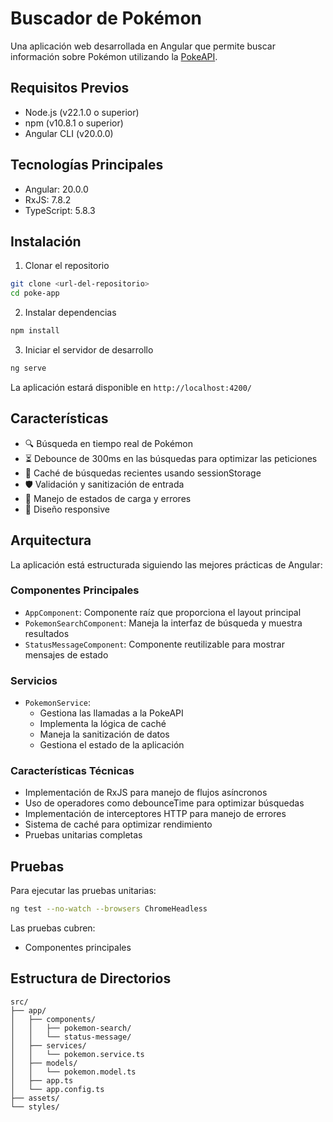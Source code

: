 # Buscador de Pokémon

Una aplicación web desarrollada en Angular que permite buscar información sobre Pokémon utilizando la [PokeAPI](https://pokeapi.co/).

## Requisitos Previos

- Node.js (v22.1.0 o superior)
- npm (v10.8.1 o superior)
- Angular CLI (v20.0.0)

## Tecnologías Principales

- Angular: 20.0.0
- RxJS: 7.8.2
- TypeScript: 5.8.3

## Instalación

1. Clonar el repositorio
```bash
git clone <url-del-repositorio>
cd poke-app
```

2. Instalar dependencias
```bash
npm install
```

3. Iniciar el servidor de desarrollo
```bash
ng serve
```

La aplicación estará disponible en `http://localhost:4200/`

## Características

- 🔍 Búsqueda en tiempo real de Pokémon
- ⏳ Debounce de 300ms en las búsquedas para optimizar las peticiones
- 💾 Caché de búsquedas recientes usando sessionStorage
- 🛡️ Validación y sanitización de entrada
- 🚦 Manejo de estados de carga y errores
- 📱 Diseño responsive

## Arquitectura

La aplicación está estructurada siguiendo las mejores prácticas de Angular:

### Componentes Principales

- `AppComponent`: Componente raíz que proporciona el layout principal
- `PokemonSearchComponent`: Maneja la interfaz de búsqueda y muestra resultados
- `StatusMessageComponent`: Componente reutilizable para mostrar mensajes de estado

### Servicios

- `PokemonService`: 
  - Gestiona las llamadas a la PokeAPI
  - Implementa la lógica de caché
  - Maneja la sanitización de datos
  - Gestiona el estado de la aplicación

### Características Técnicas

- Implementación de RxJS para manejo de flujos asíncronos
- Uso de operadores como debounceTime para optimizar búsquedas
- Implementación de interceptores HTTP para manejo de errores
- Sistema de caché para optimizar rendimiento
- Pruebas unitarias completas

## Pruebas

Para ejecutar las pruebas unitarias:

```bash
ng test --no-watch --browsers ChromeHeadless
```

Las pruebas cubren:
- Componentes principales

## Estructura de Directorios

```
src/
├── app/
│   ├── components/
│   │   ├── pokemon-search/
│   │   └── status-message/
│   ├── services/
│   │   └── pokemon.service.ts
│   ├── models/
│   │   └── pokemon.model.ts
│   ├── app.ts
│   └── app.config.ts
├── assets/
└── styles/
```